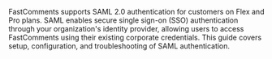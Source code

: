 FastComments supports SAML 2.0 authentication for customers on Flex and Pro plans. SAML enables secure single sign-on (SSO) 
authentication through your organization's identity provider, allowing users to access FastComments using their existing corporate credentials. 
This guide covers setup, configuration, and troubleshooting of SAML authentication.
